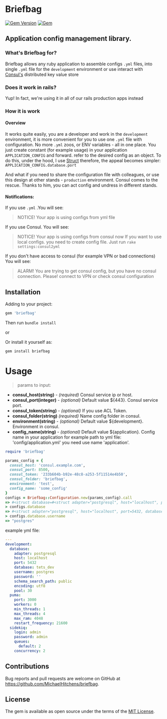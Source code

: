 # Briefbag

[![Gem Version](https://badge.fury.io/rb/briefbag.svg)](https://badge.fury.io/rb/dadatas)
[![Gem](https://img.shields.io/gem/dt/briefbag.svg)](https://rubygems.org/gems/briefbag)


## Application config management library.

### What's Briefbag for?

Briefbag allows any ruby application to assemble configs `.yml` files, into single `.yml` file for the `development` environment 
or use interact with [Consul's](http://www.consul.io/) distributed key value store

### Does it work in rails?
Yup! In fact, we're using it in all of our rails production apps instead

### How it is work
#### Overview
It works quite easily,
you are a developer and work in the `development` environment, it is more convenient for you to use one `.yml` file with configuration. 
No more `.yml` zoos, or ENV variables -  all in one place.
You just create constant (for example usage) in your application `APPLICATION_CONFIG` and forward.
refer to the desired config as an object. To do this, under the hood, I use [Struct](https://ruby-doc.org/core-2.7.5/Struct.html)
therefore, the appeal becomes simpler: `APPLICATION_CONFIG.database.port`

And what if you need to share the configuration file with colleagues, or use this design at other stands - `production` environment. 
Consul comes to the rescue. Thanks to him, you can act config and undress in different stands.

#### Notifications:
If you use `.yml` .You will see: 
> NOTICE! Your app is using configs from yml file

If you use Consul. You will see: 

> NOTICE! Your app is using configs from consul now
        If you want to use local configs. you need to create config file. Just run `rake settings:consul2yml`


If you don't have access to consul (for example VPN or bad connections)
You will see:
>ALARM! You are trying to get consul config, but you have no consul connection.
        Please! connect to VPN or check consul configuration

## Installation
Adding to your project:

```sh
gem 'briefbag'
```
Then run `bundle install`

or 

Or install it yourself as:
```sh
gem install briefbag
````

# Usage
> params to input:
- **consul_host(string)** -  *(required)* Consul service ip or host.
- **consul_port(integer)** - *(optional)* Default value ${443}. Consul service port.
- **consul_token(string)** - *(optional)* If you use ACL Token.
- **consul_folder(string)** *(required)* Name config folder in consul.
- **environment(string)** - *(optional)* Default value ${development}. Environment in consul.
- **config_name(string)** - *(optional)* Default value ${application}. Config name in your application for example path to yml file:  'config/application.yml' you need use name 'application'.

```ruby
require 'briefbag'

params_config = {
  consul_host: 'consul.example.com',
  consul_port: 8500,
  consul_token: '233b604b-b92e-48c8-a253-5f11514e4b50',
  consul_folder: 'briefbag',
  environment: 'test', 
  config_name: 'some_config' 
}
configs = Briefbag::Configuration.new(params_config).call
=> #<struct database=#<struct adapter="postgresql", host="localhost", port=5432, database="tets_dev", username="postgres", password=""... 
> configs.database
=> #<struct adapter="postgresql", host="localhost", port=5432, database="tets_dev", username="postgres", password=""... 
> configs.database.username
=> "postgres"

```
example yml file: 

```yml
---
development:
  database:
    adapter: postgresql
    host: localhost
    port: 5432
    database: tets_dev
    username: postgres
    password: ''
    schema_search_path: public
    encoding: utf8
    pool: 30
  puma:
    port: 3000
    workers: 0
    min_threads: 1
    max_threads: 4
    max_ram: 4048
    restart_frequency: 21600
  sidekiq:
    login: admin
    password: admin
    queues:
      default: 2
    concurrency: 2
```

## Contributions

Bug reports and pull requests are welcome on GitHub at https://github.com/MichaelHitchens/briefbag.

## License

The gem is available as open source under the terms of the [MIT License](https://opensource.org/licenses/MIT).
